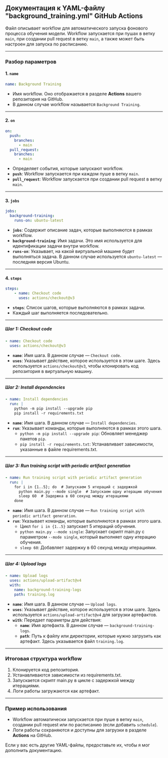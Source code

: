 ## Документация к YAML-файлу "background_training.yml" GitHub Actions

Файл описывает workflow для автоматического запуска фонового процесса обучения модели. Workflow запускается при пушах в ветку `main`, при создании pull request в ветку `main`, а также может быть настроен для запуска по расписанию.

---

### Разбор параметров

#### 1. **`name`**
```yaml
name: Background Training
```
- Имя workflow. Оно отображается в разделе **Actions** вашего репозитория на GitHub.
- В данном случае workflow называется `Background Training`.

---

#### 2. **`on`**
```yaml
on:
  push:
    branches:
      - main
  pull_request:
    branches:
      - main
```
- Определяет события, которые запускают workflow.
- **`push`**: Workflow запускается при каждом пуше в ветку `main`.
- **`pull_request`**: Workflow запускается при создании pull request в ветку `main`.

---

#### 3. **`jobs`**
```yaml
jobs:
  background-training:
    runs-on: ubuntu-latest
```
- **`jobs`**: Содержит описание задач, которые выполняются в рамках workflow.
- **`background-training`**: Имя задачи. Это имя используется для идентификации задачи внутри workflow.
- **`runs-on`**: Указывает, на какой виртуальной машине будет выполняться задача. В данном случае используется `ubuntu-latest` — последняя версия Ubuntu.

---

#### 4. **`steps`**
```yaml
steps:
    - name: Checkout code
      uses: actions/checkout@v3
```
- **`steps`**: Список шагов, которые выполняются в рамках задачи.
- Каждый шаг выполняется последовательно.

---

##### Шаг 1: **Checkout code**
```yaml
- name: Checkout code
  uses: actions/checkout@v3
```
- **`name`**: Имя шага. В данном случае — `Checkout code`.
- **`uses`**: Указывает действие, которое используется в этом шаге. Здесь используется `actions/checkout@v3`, чтобы клонировать код репозитория в виртуальную машину.

---

##### Шаг 2: **Install dependencies**
```yaml
- name: Install dependencies
  run: |
    python -m pip install --upgrade pip
    pip install -r requirements.txt
```
- **`name`**: Имя шага. В данном случае — `Install dependencies`.
- **`run`**: Указывает команды, которые выполняются в рамках этого шага.
  - `python -m pip install --upgrade pip`: Обновляет менеджер пакетов `pip`.
  - `pip install -r requirements.txt`: Устанавливает зависимости, указанные в файле requirements.txt.

---

##### Шаг 3: **Run training script with periodic artifact generation**
```yaml
- name: Run training script with periodic artifact generation
  run: |
    for i in {1..5}; do  # Запускаем 5 итераций с задержкой
      python main.py --mode single  # Запускаем одну итерацию обучения
      sleep 60  # Задержка в 60 секунд между итерациями
    done
```
- **`name`**: Имя шага. В данном случае — `Run training script with periodic artifact generation`.
- **`run`**: Указывает команды, которые выполняются в рамках этого шага.
  - Цикл `for i in {1..5}` запускает 5 итераций обучения.
  - `python main.py --mode single`: Запускает скрипт main.py с параметром `--mode single`, который выполняет одну итерацию обучения.
  - `sleep 60`: Добавляет задержку в 60 секунд между итерациями.

---

##### Шаг 4: **Upload logs**
```yaml
- name: Upload logs
  uses: actions/upload-artifact@v4
  with:
    name: background-training-logs
    path: training.log
```
- **`name`**: Имя шага. В данном случае — `Upload logs`.
- **`uses`**: Указывает действие, которое используется в этом шаге. Здесь используется `actions/upload-artifact@v4` для загрузки артефактов.
- **`with`**: Передает параметры для действия:
  - **`name`**: Имя артефакта. В данном случае — `background-training-logs`.
  - **`path`**: Путь к файлу или директории, которые нужно загрузить как артефакт. Здесь указывается файл `training.log`.

---

### Итоговая структура workflow
1. Клонируется код репозитория.
2. Устанавливаются зависимости из requirements.txt.
3. Запускается скрипт main.py в цикле с задержкой между итерациями.
4. Логи работы загружаются как артефакт.

---

### Пример использования
- Workflow автоматически запускается при пуше в ветку `main`, создании pull request или по расписанию (если добавить `schedule`).
- Логи работы сохраняются и доступны для загрузки в разделе **Actions** на GitHub.

Если у вас есть другие YAML-файлы, предоставьте их, чтобы я мог дополнить документацию.